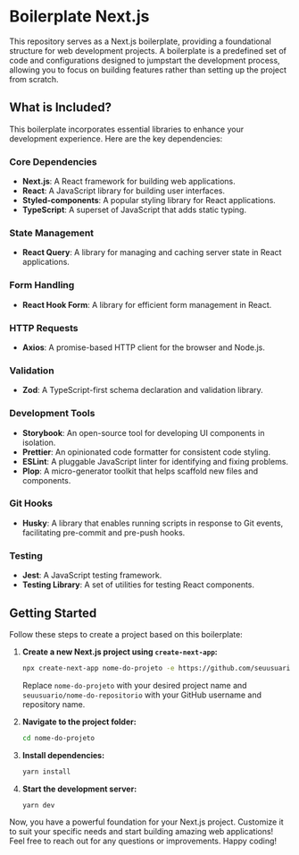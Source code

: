 # Boilerplate Next.js

This repository serves as a Next.js boilerplate, providing a foundational structure for web development projects. A boilerplate is a predefined set of code and configurations designed to jumpstart the development process, allowing you to focus on building features rather than setting up the project from scratch.

## What is Included?

This boilerplate incorporates essential libraries to enhance your development experience. Here are the key dependencies:

### Core Dependencies

- **Next.js**: A React framework for building web applications.
- **React**: A JavaScript library for building user interfaces.
- **Styled-components**: A popular styling library for React applications.
- **TypeScript**: A superset of JavaScript that adds static typing.

### State Management

- **React Query**: A library for managing and caching server state in React applications.

### Form Handling

- **React Hook Form**: A library for efficient form management in React.

### HTTP Requests

- **Axios**: A promise-based HTTP client for the browser and Node.js.

### Validation

- **Zod**: A TypeScript-first schema declaration and validation library.

### Development Tools

- **Storybook**: An open-source tool for developing UI components in isolation.
- **Prettier**: An opinionated code formatter for consistent code styling.
- **ESLint**: A pluggable JavaScript linter for identifying and fixing problems.
- **Plop**: A micro-generator toolkit that helps scaffold new files and components.

### Git Hooks

- **Husky**: A library that enables running scripts in response to Git events, facilitating pre-commit and pre-push hooks.

### Testing

- **Jest**: A JavaScript testing framework.
- **Testing Library**: A set of utilities for testing React components.

## Getting Started

Follow these steps to create a project based on this boilerplate:

1. **Create a new Next.js project using `create-next-app`:**

   ```bash
   npx create-next-app nome-do-projeto -e https://github.com/seuusuario/nome-do-repositorio
   ```

   Replace `nome-do-projeto` with your desired project name and `seuusuario/nome-do-repositorio` with your GitHub username and repository name.

2. **Navigate to the project folder:**

   ```bash
   cd nome-do-projeto
   ```

3. **Install dependencies:**

   ```bash
   yarn install
   ```

4. **Start the development server:**

   ```bash
   yarn dev
   ```

Now, you have a powerful foundation for your Next.js project. Customize it to suit your specific needs and start building amazing web applications! Feel free to reach out for any questions or improvements. Happy coding!
